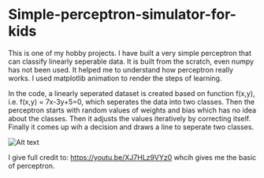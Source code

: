 # Simple-perceptron-simulator-for-kids

This is one of my hobby projects. I have built a very simple perceptron that can classify linearly seperable data. It is built from the scratch, even numpy has not been used. It helped me to understand how perceptron really works. I used matplotlib animation to render the steps of learning.

In the code, a linearly seperated dataset is created based on function f(x,y), i.e. f(x,y) = 7x-3y+5=0, which seperates the data into two classes. Then the perceptron starts with random values of weights and bias which has no idea about the classes. Then it adjusts the values iteratively by correcting itself. Finally it comes up wih a decision and draws a line to seperate two classes.

![Alt text](https://github.com/imruljubair/Simple-perceptron-simulator-for-kids/blob/master/perceptron.gif)

I give full credit to: https://youtu.be/XJ7HLz9VYz0 whcih gives me the basic of perceptron.


